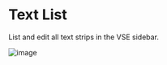 # Text List

List and edit all text strips in the VSE sidebar.

![image](https://user-images.githubusercontent.com/1322593/222177807-bc9a2645-85b3-4b84-aee0-cde61075f661.png)


